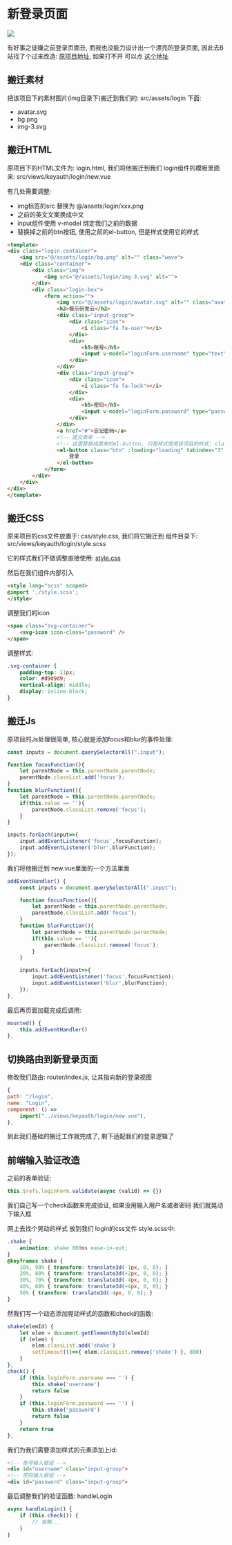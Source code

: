 # 新登录页面

![](./images/new-login.png)

有好事之徒嫌之前登录页面丑, 而我也没能力设计出一个漂亮的登录页面, 因此去B站找了个过来改造: [原项目地址](https://github.com/ramostear/login-page-01), 如果打不开 可以点 [这个地址](https://hub.fastgit.org/ramostear/login-page-01)

## 搬迁素材

把该项目下的素材图片(img目录下)搬迁到我们的: src/assets/login 下面:
+ avatar.svg
+ bg.png
+ img-3.svg

## 搬迁HTML

原项目下的HTML文件为: login.html, 我们将他搬迁到我们 login组件的模板里面来: src/views/keyauth/login/new.vue

有几处需要调整:
+ img标签的src 替换为 @/assets/login/xxx.png
+ 之前的英文文案换成中文
+ input组件使用 v-model 绑定我们之前的数据
+ 替换掉之前的btn按钮, 使用之前的el-button, 但是样式使用它的样式

```html
<template>
<div class="login-container">
    <img src="@/assets/login/bg.png" alt="" class="wave">
    <div class="container">
        <div class="img">
            <img src="@/assets/login/img-3.svg" alt="">
        </div>
        <div class="login-box">
            <form action="">
                <img src="@/assets/login/avatar.svg" alt="" class="avatar">
                <h2>极乐研发云</h2>
                <div class="input-group">
                    <div class="icon">
                        <i class="fa fa-user"></i>
                    </div>
                    <div>
                        <h5>账号</h5>
                        <input v-model="loginForm.username" type="text" class="input">
                    </div>
                </div>
                <div class="input-group">
                    <div class="icon">
                        <i class="fa fa-lock"></i>
                    </div>
                    <div>
                        <h5>密码</h5>
                        <input v-model="loginForm.password" type="password" class="input">
                    </div>
                </div>
                <a href="#">忘记密码</a>
                <!-- 提交表单 -->
                <!-- 这里替换成原来的el-button, 只是样式使用该项目的样式: class login-btn --> btn
                <el-button class="btn" :loading="loading" tabindex="3" size="medium" type="primary" @click="handleLogin">
                    登录
                </el-button>
            </form>
        </div>
    </div>
</div>
</template>
```

## 搬迁CSS

原来项目的css文件放置于: css/style.css, 我们将它搬迁到 组件目录下: src/views/keyauth/login/style.scss

它的样式我们不做调整直接使用: [style.css](https://hub.fastgit.org/ramostear/login-page-01/blob/master/css/style.css)

然后在我们组件内部引入

```html
<style lang="scss" scoped>
@import './style.scss';
</style>
```

调整我们的icon
```html
<span class="svg-container">
    <svg-icon icon-class="password" />
</span>
```

调整样式:
```css
.svg-container {
    padding-top: 11px;
    color: #d9d9d9;
    vertical-align: middle;
    display: inline-block;
}
```

## 搬迁Js

原项目的Js处理很简单, 核心就是添加focus和blur的事件处理:
```js
const inputs = document.querySelectorAll(".input");

function focusFunction(){
    let parentNode = this.parentNode.parentNode;
    parentNode.classList.add('focus');
}
function blurFunction(){
    let parentNode = this.parentNode.parentNode;
    if(this.value == ''){
        parentNode.classList.remove('focus');
    }
}

inputs.forEach(input=>{
    input.addEventListener('focus',focusFunction);
    input.addEventListener('blur',blurFunction);
});
```

我们将他搬迁到 new.vue里面的一个方法里面
```js
addEventHandler() {
    const inputs = document.querySelectorAll(".input");

    function focusFunction(){
        let parentNode = this.parentNode.parentNode;
        parentNode.classList.add('focus');
    }
    function blurFunction(){
        let parentNode = this.parentNode.parentNode;
        if(this.value == ''){
            parentNode.classList.remove('focus');
        }
    }

    inputs.forEach(input=>{
        input.addEventListener('focus',focusFunction);
        input.addEventListener('blur',blurFunction);
    });  
},
```

最后再页面加载完成后调用:
```js
mounted() {
    this.addEventHandler()
},
```

## 切换路由到新登录页面

修改我们路由: router/index.js, 让其指向新的登录视图
```js
{
path: "/login",
name: "Login",
component: () =>
    import("../views/keyauth/login/new.vue"),
},
```


到此我们基础的搬迁工作就完成了, 剩下适配我们的登录逻辑了

## 前端输入验证改造

之前的表单验证:
```js
this.$refs.loginForm.validate(async (valid) => {})
```

我们自己写一个check函数来完成验证, 如果没用输入用户名或者密码 我们就晃动下输入框

网上去找个晃动的样式 放到我们 login的css文件 style.scss中:
```css
.shake {
    animation: shake 800ms ease-in-out;
}
@keyframes shake {
    10%, 90% { transform: translate3d(-1px, 0, 0); }
    20%, 80% { transform: translate3d(+2px, 0, 0); }
    30%, 70% { transform: translate3d(-4px, 0, 0); }
    40%, 60% { transform: translate3d(+4px, 0, 0); }
    50% { transform: translate3d(-4px, 0, 0); }
}
```

然我们写一个动态添加晃动样式的函数和check的函数:
```js
shake(elemId) {
    let elem = document.getElementById(elemId)
    if (elem) {
        elem.classList.add('shake')
        setTimeout(()=>{ elem.classList.remove('shake') }, 800)
    }
},
check() {
    if (this.loginForm.username === '') {
        this.shake('username')
        return false
    }
    if (this.loginForm.password === '') {
        this.shake('password')
        return false
    }
    return true
},
```

我们为我们需要添加样式的元素添加上id:
```html
<!-- 账号输入框组 -->
<div id="username" class="input-group">
<!-- 密码输入框组 -->
<div id="password" class="input-group">
```

最后调整我们的验证函数: handleLogin
```js
async handleLogin() {
    if (this.check()) {
        // 省略...
    }
}
```
